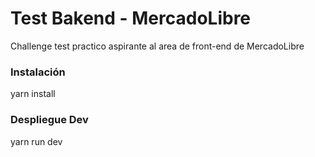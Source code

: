 # Test Bakend - MercadoLibre
Challenge test practico aspirante al area de front-end de MercadoLibre

### Instalación
yarn install

### Despliegue Dev
yarn run dev